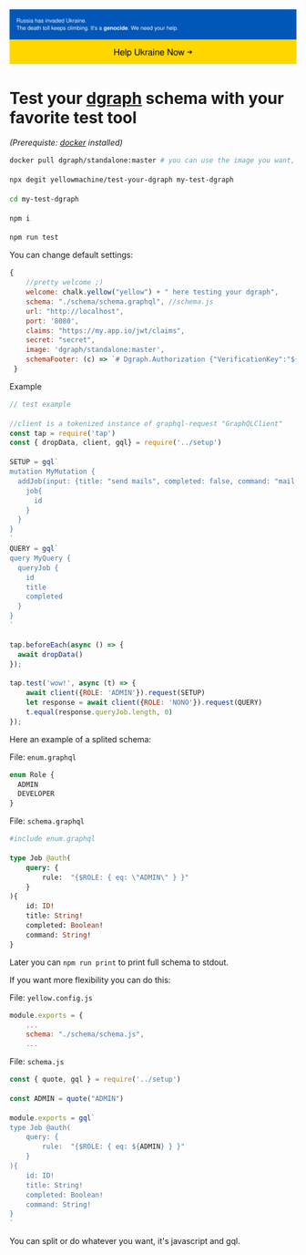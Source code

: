 <a href="https://vshymanskyy.github.io/StandWithUkraine">
		<img src="https://raw.githubusercontent.com/vshymanskyy/StandWithUkraine/main/banner2-direct.svg">
</a>

# Test your [dgraph](https://dgraph.io/) schema with your favorite test tool

*(Prerequiste: [docker](https://www.docker.com/) installed)*

```bash
docker pull dgraph/standalone:master # you can use the image you want, see config below. But you must pull the image

npx degit yellowmachine/test-your-dgraph my-test-dgraph

cd my-test-dgraph

npm i

npm run test
```

You can change default settings:

```js
{
    //pretty welcome ;)
    welcome: chalk.yellow("yellow") + " here testing your dgraph",
    schema: "./schema/schema.graphql", //schema.js
    url: "http://localhost",
    port: '8080',
    claims: "https://my.app.io/jwt/claims",
    secret: "secret",
    image: 'dgraph/standalone:master',
    schemaFooter: (c) => `# Dgraph.Authorization {"VerificationKey":"${c.secret}","Header":"Authorization","Namespace":"${c.claims}","Algo":"HS256","Audience":["aud1","aud5"]}`,
 }   
```

Example

```js
// test example

//client is a tokenized instance of graphql-request "GraphQLClient"
const tap = require('tap')
const { dropData, client, gql} = require('../setup')

SETUP = gql`
mutation MyMutation {
  addJob(input: {title: "send mails", completed: false, command: "mail ..."}){
    job{
      id
    }
  }
}
`
QUERY = gql`
query MyQuery {
  queryJob {
    id
    title
    completed
  }
}
`

tap.beforeEach(async () => {
  await dropData()
});

tap.test('wow!', async (t) => {
    await client({ROLE: 'ADMIN'}).request(SETUP)
    let response = await client({ROLE: 'NONO'}).request(QUERY)
    t.equal(response.queryJob.length, 0)
});
```

Here an example of a splited schema:

File: ```enum.graphql```
```graphql
enum Role {
  ADMIN
  DEVELOPER
}
```

File: ```schema.graphql```
```graphql
#include enum.graphql

type Job @auth(
    query: {
        rule:  "{$ROLE: { eq: \"ADMIN\" } }" 
    }
){
    id: ID!
    title: String!
    completed: Boolean!
    command: String!
}
```

Later you can ```npm run print``` to print full schema to stdout.

If you want more flexibility you can do this:

File: ```yellow.config.js```
```js
module.exports = {
    ...
    schema: "./schema/schema.js",
    ...
```

File: ```schema.js```

```js
const { quote, gql } = require('../setup')

const ADMIN = quote("ADMIN")

module.exports = gql`
type Job @auth(
    query: {
        rule:  "{$ROLE: { eq: ${ADMIN} } }" 
    }
){
    id: ID!
    title: String!
    completed: Boolean!
    command: String!
}
`
```

You can split or do whatever you want, it's javascript and gql.